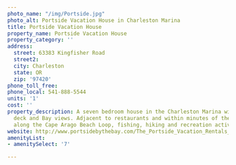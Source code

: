 ```yaml
---
photo_name: "/img/Portside.jpg"
photo_alt: Portside Vacation House in Charleston Marina
title: Portside Vacation House
property_name: Portside Vacation House
property_category: ''
address:
  street: 63383 Kingfisher Road
  street2: 
  city: Charleston
  state: OR
  zip: '97420'
phone_toll_free: 
phone_local: 541-888-5544
units: '1'
cost: ''
property_description: A seven bedroom house in the Charleston Marina with a large
  deck and Bay views. Adjacent to restaurants and within minutes of the state parks
  along the Cape Arago Beach Loop, fishing, hiking and recreation activities.
website: http://www.portsidebythebay.com/The_Portside_Vacation_Rentals_Rates.htm
amenityList:
- amenitySelect: '7'

---
```

